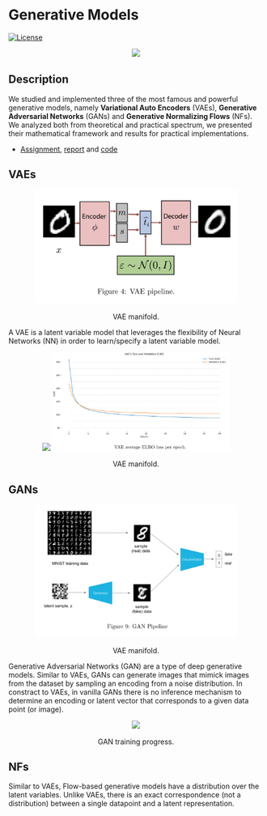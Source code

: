 # Generative Models

[![License](http://img.shields.io/:license-mit-blue.svg)](LICENSE)

<p align="center">
  <img src="readme_imgs/generative_model.gif" width="150" />
</p>
<!-- <p align="center">
    Generate text with LSTM.
</p> -->

## Description
We studied and implemented three of the most famous and powerful generative models, namely __Variational Auto Encoders__ (VAEs), __Generative Adversarial Networks__ (GANs) and __Generative Normalizing Flows__ (NFs). We analyzed both from theoretical and practical spectrum, we presented their mathematical framework and results for practical implementations.

- [Assignment](3-Generative_models/assignment_3.pdf), [report](3-Generative_models/gatopoulos_report_assignment3.pdf) and [code](3-Generative_models/code)


## VAEs

<p align="center">
  <img src="readme_imgs/vae_pipeline.png" width="400" />
</p>
<p align="center">
    VAE manifold.
</p>

A VAE is a latent variable model that leverages the flexibility of Neural Networks (NN) in order to learn/specify a latent variable model.

<p align="center">
  <img src="readme_imgs/vae_manifold.gif" width="200" />
  <img src="readme_imgs/vae_elbo.png" width="350" />
</p>
<p align="center">
    VAE manifold.
</p>

## GANs

<p align="center">
  <img src="readme_imgs/gan_pipeline.png" width="400" />
</p>
<p align="center">
    VAE manifold.
</p>

Generative Adversarial Networks (GAN) are a type of deep generative models. Similar to VAEs, GANs can generate images that mimick images from the dataset by sampling an encoding from a noise distribution. In constract to VAEs, in vanilla GANs there is no inference mechanism to determine an encoding or latent vector that corresponds to a given data point (or image).

<p align="center">
  <img src="readme_imgs/gan_training.gif" width="500" />
</p>
<p align="center">
    GAN training progress.
</p>


## NFs
Similar to VAEs, Flow-based generative models have a distribution over the latent variables. Unlike VAEs, there is an exact correspondence (not a distribution) between a single datapoint and a latent representation.
